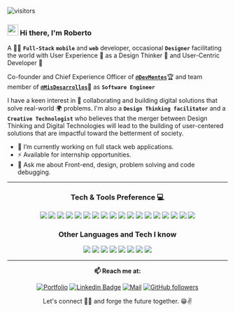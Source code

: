 ![visitors](https://visitor-badge.laobi.icu/badge?page_id=rrQuintana.rrQuintana)

### <img src="https://raw.githubusercontent.com/iampavangandhi/iampavangandhi/master/gifs/Hi.gif" width="25px"> Hi there, I'm Roberto 

A 👨‍💻 **`Full-Stack`** **`mobile`** and **`web`** developer, occasional **`Designer`** facilitating the world with User Experience 🧐 as a Design Thinker 💭 and User-Centric Developer 💯

Co-founder and Chief Experience Officer of [**`@DevMentes`**](https://devmentes.com)🏆 and team member of [**`@MisDesarrollos`**](https://www.linkedin.com/company/misdesarrollos/mycompany/)💼 as **`Software Engineer`**

I have a keen interest in 🤝 collaborating and building digital solutions that solve real-world 🌍 problems. I'm also a **`Design Thinking facilitator`** and a **`Creative Technologist`** who believes that the merger between Design Thinking and Digital Technologies will lead to the building of user-centered solutions that are impactful toward the betterment of society.

- 🔭 I’m currently working on full stack web applications.
- ⚡ Available for internship opportunities.
- 💬 Ask me about Front-end, design, problem solving and code debugging.

---

<div align="center">

### Tech & Tools Preference 💻

<img src = "https://img.shields.io/badge/-HTML5-000?style=flat&logo=html5&logoColor=E34F26"> <img src = "https://img.shields.io/badge/-CSS3-000?style=flat&logo=css3&logoColor=1572B6">
<img src="https://img.shields.io/badge/-JavaScript-000?style=flat&logo=javascript&logoColor=eed718"> 
<img src="https://img.shields.io/badge/-React-000000?style=flat&logo=react&logoColor=00c8ff">
<img src="https://img.shields.io/badge/-React Native-000000?style=flat&logo=react&logoColor=00c8ff">
<img src="https://img.shields.io/badge/-Expo-000?style=flat&logo=expo&logoColor=fff">
<img src="https://img.shields.io/badge/-NextJs-000?style=flat&logo=next.js&logoColor=fff">
<img src="https://img.shields.io/badge/-MongoDB-000?style=flat&logo=mongodb&logoColor=4DB33D">
<img src="https://img.shields.io/badge/-MySQL-000?style=flat&logo=mysql&logoColor=F29111">
<img src="https://img.shields.io/badge/-PostgreSQL-000?style=flat&logo=postgresql&logoColor=4169E1">
<img src="https://img.shields.io/badge/ExpressJs-000?style=flat&logo=express&logoColor=fff">
<img src="https://img.shields.io/badge/-NodeJs-000?style=flat&logo=Node.js&logoColor=3C873A">
<img src="https://img.shields.io/badge/-Firebase-000?style=flat&logo=firebase&logoColor=FFA611">
<img src="https://img.shields.io/badge/-Adobe Illustrator-000000?style=flat&logo=adobeillustrator&logoColor=FF9A00">
<img src="https://img.shields.io/badge/-Tailwind CSS-000?style=flat&logo=tailwindcss&logoColor=06B6D4">
<img src="https://img.shields.io/badge/-Sass-000?style=flat&logo=sass&logoColor=cc6699">
<img src="https://img.shields.io/badge/-Bootstrap-000?style=flat&logo=bootstrap&logoColor=563D7C">
<img src="https://img.shields.io/badge/-MUI-000?style=flat&logo=mui&logoColor=007FFF">

### Other Languages and Tech I know
<img src="http://img.shields.io/badge/-Java-000?style=flat&logo=java&logoColor=F89820"> <img src="https://img.shields.io/badge/-C-000?style=flat&logo=c&logoColor=#A8B9CC"> <img src="https://img.shields.io/badge/-C++-000?style=flat&logo=cplusplus&logoColor=00599C"> <img src="https://img.shields.io/badge/-C sharp-000?style=flat&logo=csharp&logoColor=239120"> <img src="https://img.shields.io/badge/-Python-000?style=flat&logo=python&logoColor=#3776AB"> <img src="https://img.shields.io/badge/-Adobe Photoshop-000000?style=flat&logo=adobephotoshop&logoColor=#31A8FF"> <img src="http://img.shields.io/badge/-Markdown-000?style=flat&logo=markdown&logoColor=fff"> <img src="http://img.shields.io/badge/-Postman-000?style=flat&logo=postman&logoColor=FF6C37">


</div>

---

<div align="center">
  
**📫 Reach me at:**<br>

[![Portfolio](http://img.shields.io/badge/-Website-ffffff?style=flat&logo=data%3Aimage%2Fpng%3Bbase64%2CiVBORw0KGgoAAAANSUhEUgAAABAAAAAQCAYAAAAf8%2F9hAAAABHNCSVQICAgIfAhkiAAAAAlwSFlzAAAAdgAAAHYBTnsmCAAAABl0RVh0U29mdHdhcmUAd3d3Lmlua3NjYXBlLm9yZ5vuPBoAAAEYSURBVDiNxdHNK4RRFMfxzzMzhVJeirKwIZKVyG4WY22nrCwoG%2FkHbGYzO%2FkfLKysZSHFgmxtKCJkNTLEyEtZTGPx3KnpaWSS8q3bOffcc37ndC7%2FTYRldKKCdMJ%2Bxwbm8QJ57GMOV5jFaRD5iXyEHZzjCb24D7bYhEAugwOsNpHciCiNa7wlHiYTE%2FSggHEM4CTEsynxMmAME8GfRg6D4f6Kh%2BDf1HdKBTsaio4xhAscYhH96K4Ty2IF64hqAo%2FoQitmsIV2tKCMEs7QFk4ae6jWBEpYwzAy%2BAh%2BIYzfh6nQoBUj2BSUsjjCe5jkUrzUIj7rdvAs%2Fuo7bIu%2F%2BzYTOtaohIQkVew2iC9EWEJHg8dmKP%2By7g%2F5Ahl%2FO9wcY8OAAAAAAElFTkSuQmCC&logoColor=white)][website]
[![Linkedin Badge](https://img.shields.io/badge/-LinkedIn-blue?style=flat-square&logo=Linkedin&logoColor=white&link=https://www.linkedin.com/in/roberto-quintana-a83644243/)](https://www.linkedin.com/in/roberto-quintana-a83644243/)
[![Mail](https://img.shields.io/badge/-Gmail-D14836?style=flat&logo=gmail&logoColor=white)][mail]
[![GitHub followers](https://img.shields.io/github/followers/rrQuintana.svg?style=social&label=Follow&maxAge=2592000)](https://github.com/rrQuintana?tab=followers)

Let's connect 👨‍💻 and forge the future together. 😁✌

</div>



[mail]:mailto:rrquintana7@gmail.com
[website]: https://roberto-quintana.web.app/
